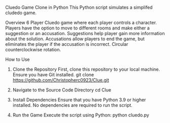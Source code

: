 Cluedo Game Clone in Python
This Python script simulates a simplifed cludedo game.

Overview
6 Player Cluedo game where each player controls a character.
Players have the option to move to different rooms and make either a suggestion or an accusation.
Suggestions help player gain more information about the solution.
Accusations allow players to end the game, but eliminates the player if the accusation is incorrect.
Circular counterclockwise rotation.

How to Use

1. Clone the Repository
   First, clone this repository to your local machine. Ensure you have Git installed.
   git clone https://github.com/Christopherc0923/Clue.git

2. Navigate to the Source Code Directory
   cd Clue

3. Install Dependencies
   Ensure that you have Python 3.9 or higher installed. No dependencies are required to run the script.

4. Run the Game
   Execute the script using Python:
   python cluedo.py
